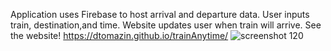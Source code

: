 Application uses Firebase to host arrival and departure data. User inputs train, destination,and time. Website updates user when train will arrive. 
See the website! https://dtomazin.github.io/trainAnytime/
![screenshot 120](https://user-images.githubusercontent.com/38441099/51094045-4eec8980-175e-11e9-8d4b-ed984acbafba.png)